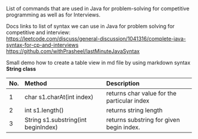List of commands that are used in Java for problem-solving for competitive programming as well as for Interviews.

Docs links to list of syntax we can use in Java for problem solving for competitive and interview:
<br>
https://leetcode.com/discuss/general-discussion/1041316/complete-java-syntax-for-cp-and-interviews
<br>
https://github.com/withPrasheel/lastMinuteJavaSyntax

Small demo how to create a table view in md file by using markdown syntax
<br>
<b>String class<b>

| No. | Method                                                 | Description                                                                  |
|-----|:-------------------------------------------------------|:-----------------------------------------------------------------------------|
| 1   | char s1.charAt(int index)                              | returns char value for the particular index                                  |
| 2   | int s1.length()                                        | returns string length                                                        |
| 3   | String s1.substring(int beginIndex)                    | returns substring for given begin index.                                     |
